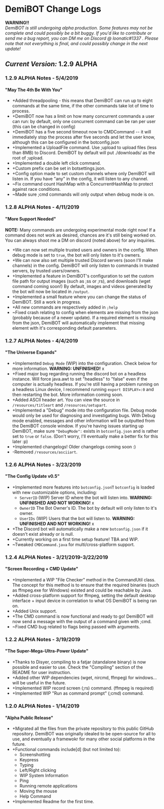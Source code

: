 # DemiBOT Change Logs
**WARNING!!**\
*DemiBOT is still undergoing alpha production. Some features may not be complete and could possibly be a bit buggy. If you'd like to contribute or send me a bug report, you can DM me on Discord @ loonatic#1337 . Please note that not everything is final, and could possibly change in the next update!*

## *Current Version:* 1.2.9 ALPHA
### 1.2.9 ALPHA Notes - 5/4/2019
#### "May The 4th Be With You"
* +Added threadpooling - this means that DemiBOT can run up to eight commands at the same time, if the other commands take lot of time to process.
* +DemiBOT now has a limit on how many concurrent commands a user can run: by default, only one concurrent command can be ran per user (this can be changed in config)
* +DemiBOT has a five second timeout now to CMDCommand -- it will immediately stop the process after five seconds and let the user know, although this can be configured in the botconfig.json
* +Implemented a UploadFile command. Use ;upload <file> to upload files (less than 8MB) to Discord. DemiBOT by default will put ./downloads/ as the root of ;upload.
* +Implemented a double left click command.
* +Custom prefix can be set in botsettings.json.
* +Config option made to set custom channels where only DemiBOT will listen in. If you have "any" in the config, it will listen to any channel.
* ~Fix command count HashMap with a ConcurrentHashMap to protect against race conditions.
* ~Made sure ;cmd commands will only output when debug mode is on.

### 1.2.8 ALPHA Notes - 4/11/2019
#### "More Support Needed"
**NOTE:** Many commands are undergoing experimental mode right now! If a command does not work as desired, chances are it's still being worked on. You can always shoot me a DM on discord (noted above) for any inquiries.
* +We can now set multiple trusted users and owners in the config. When debug mode is set to ``true``, the bot will only listen to it's owners.
* +We can now also set multiple trusted Discord servers (soon I'll make channels) in the config. DemiBOT will only listen to commands in trusted servers, by trusted users/owners.
* +Implemented a feature in DemiBOT's configuration to set the custom file path for output images (such as ;ss or ;rs), and downloads (wget command coming soon!) By default, images and videos generated by the bot will now be located in ``/output``.
* +Implemented a small feature where you can change the status of DemiBOT. Still a work in progress.
* +All new commands are respectively added in ``;help``
* ~Fixed crash relating to config when elements are missing from the json (probably because of a newer update). If a required element is missing from the json, DemiBOT will automatically implement that missing element with it's corresponding default parameters.

### 1.2.7 ALPHA Notes - 4/4/2019
#### "The Universe Expands"
* +Implemented ``Debug Mode`` (WIP) into the configuration. Check below for more information. **WARNING: UNFINISHED!** x
* +Fixed major bug regarding running the discord bot on a headless instance. Will force java.awt to set "headless" to "false" even if the computer is actually headless. If you're still having a problem running on a headless Linux device, I recommend running `export DISPLAY=:0` and then restarting the bot. More information coming soon.
* +Added ASCII header art. You can view the source in ``/resources/titleart`` and ``/resources/setupart``.
* +Implemented a "Debug" mode into the configuration file. Debug mode would only be used for diagnosing and investigating bugs. With Debug mode enabled, messages and other information will be outputted from the DemiBOT console window. If you're having issues starting up DemiBOT, make sure ``"DebugMode":`` exists in ``botconfig.json`` and is rather set to ``true`` or ``false``. (Don't worry, I'll eventually make a better fix for this later :p)
* +Implemented changelogs! Older changelogs coming soon :)
* -Removed ``/resources/asciiart``.

### 1.2.6 ALPHA Notes - 3/23/2019
#### "The Config Update v0.5"
* +Implemented more features into ``botconfig.json``!! ``botconfig`` is loaded with new customizable options, including:
    * ``ServerID`` (WIP) Server ID where the bot will listen into. **WARNING: UNFINISHED AND NOT WORKING!** x
    * ``OwnerID`` The Bot Owner's ID. The bot by default will only listen to it's owner.
    * ``UserIDs`` (WIP) Users that the bot will listen to. **WARNING: UNFINISHED AND NOT WORKING!** x
* +The Discord bot will automatically make a new ``botconfig.json`` if it doesn't exist already or is null.
* +Currently working on a first time setup feature! TBA and WIP.     
* ~Tweaked ``CMDCommand.java`` for multi/cross-platform support.

### 1.2.4 ALPHA Notes - 3/21/2019-3/22/2019
#### "Screen Recording + CMD Update"
* +Implemented a WIP "File Checker" method in the CommandUtil class. The concept for this method is to ensure that the required binaries (such as ffmpeg.exe for Windows) existed and could be reachable by Java.
* +Added cross-platform support for ffmpeg, setting the default desktop interface + input device in correlation to what OS DemiBOT is being ran on.
* +Added Unix support.
* +The CMD command is now functional and ready to go! DemiBOT will now send a message with the output of a command given with ;cmd.
* ~Fixed CMD bug related to flags being passed with arguments.

### 1.2.2 ALPHA Notes - 3/19/2019
#### "The Super-Mega-Ultra-Power Update"
* +Thanks to Disyer, compiling to a fatjar (standalone binary) is now possible and easier to use. Check the "Compiling" section of the README for user instruction.
* +Added other WIP dependencies (wget, nircmd, ffmpeg) for windows... will be useful in the future.
* +Implemented WIP record screen (;rs) command. (ffmpeg is required)
* +Implemented WIP "Run as command prompt" (;cmd) command.

### 1.2.0 ALPHA Notes - 1/14/2019
#### "Alpha Public Release"
* +Migrated all the files from the private repository to this public GitHub repository. DemiBOT was originally idealed to be open-source for all to use, and eventually a framewokr for many other social platforms in the future.
* +Functional commands include[d] (but not limited to):
    * Screenshotting
    * Keypress
    * Typing
    * Left/Right clicking
    * WIP System Information
    * Ping
    * Running remote applications
    * Moving the mouse
    * Help Command
* +Implemented Readme for the first time.
